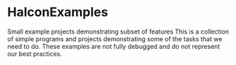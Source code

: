 # HalconExamples
Small example projects demonstrating subset of features
This is a collection of simple programs and projects demonstrating some of the tasks that we need to do. These examples are not fully debugged and do not represent our best practices.  
